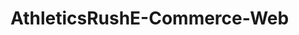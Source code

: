 # AthleticsRushE-Commerce-Web
<!-- 
This is an sportsWear e-commerce website. The main goal of this project is focusing on APIs and databases when it comes to making a purchase and how that  information can be store in a database. Also when adding a product to a cart is something I am going to try to figure out. Another key goal of this project is just overall better understanding of a fully functional website 

 -->